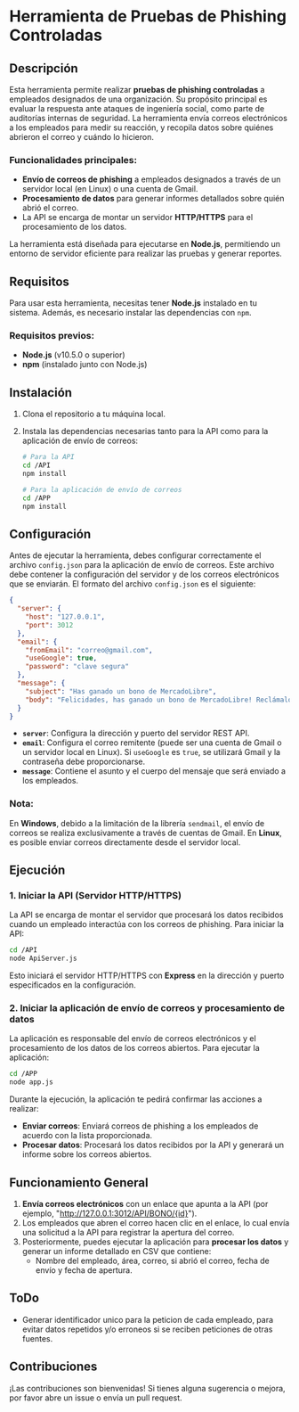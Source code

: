 
# Herramienta de Pruebas de Phishing Controladas

## Descripción

Esta herramienta permite realizar **pruebas de phishing controladas** a empleados designados de una organización. Su propósito principal es evaluar la respuesta ante ataques de ingeniería social, como parte de auditorías internas de seguridad. La herramienta envía correos electrónicos a los empleados para medir su reacción, y recopila datos sobre quiénes abrieron el correo y cuándo lo hicieron.

### Funcionalidades principales:
- **Envío de correos de phishing** a empleados designados a través de un servidor local (en Linux) o una cuenta de Gmail.
- **Procesamiento de datos** para generar informes detallados sobre quién abrió el correo.
- La API se encarga de montar un servidor **HTTP/HTTPS** para el procesamiento de los datos.
  
La herramienta está diseñada para ejecutarse en **Node.js**, permitiendo un entorno de servidor eficiente para realizar las pruebas y generar reportes.

## Requisitos

Para usar esta herramienta, necesitas tener **Node.js** instalado en tu sistema. Además, es necesario instalar las dependencias con `npm`.

### Requisitos previos:
- **Node.js** (v10.5.0 o superior)
- **npm** (instalado junto con Node.js)

## Instalación

1. Clona el repositorio a tu máquina local.
2. Instala las dependencias necesarias tanto para la API como para la aplicación de envío de correos:

   ```bash
   # Para la API
   cd /API
   npm install

   # Para la aplicación de envío de correos
   cd /APP
   npm install
   ```

## Configuración

Antes de ejecutar la herramienta, debes configurar correctamente el archivo `config.json` para la aplicación de envío de correos. Este archivo debe contener la configuración del servidor y de los correos electrónicos que se enviarán. El formato del archivo `config.json` es el siguiente:

```json
{
  "server": {
    "host": "127.0.0.1",
    "port": 3012
  },
  "email": {
    "fromEmail": "correo@gmail.com",
    "useGoogle": true,
    "password": "clave segura"
  },
  "message": {
    "subject": "Has ganado un bono de MercadoLibre",
    "body": "Felicidades, has ganado un bono de MercadoLibre! Reclámalo haciendo clic en el siguiente enlace."
  }
}
```

- **`server`**: Configura la dirección y puerto del servidor REST API.
- **`email`**: Configura el correo remitente (puede ser una cuenta de Gmail o un servidor local en Linux). Si `useGoogle` es `true`, se utilizará Gmail y la contraseña debe proporcionarse.
- **`message`**: Contiene el asunto y el cuerpo del mensaje que será enviado a los empleados.

### Nota:
En **Windows**, debido a la limitación de la librería `sendmail`, el envío de correos se realiza exclusivamente a través de cuentas de Gmail. En **Linux**, es posible enviar correos directamente desde el servidor local.

## Ejecución

### 1. Iniciar la API (Servidor HTTP/HTTPS)

La API se encarga de montar el servidor que procesará los datos recibidos cuando un empleado interactúa con los correos de phishing. Para iniciar la API:

```bash
cd /API
node ApiServer.js
```

Esto iniciará el servidor HTTP/HTTPS con **Express** en la dirección y puerto especificados en la configuración.

### 2. Iniciar la aplicación de envío de correos y procesamiento de datos

La aplicación es responsable del envío de correos electrónicos y el procesamiento de los datos de los correos abiertos. Para ejecutar la aplicación:

```bash
cd /APP
node app.js
```

Durante la ejecución, la aplicación te pedirá confirmar las acciones a realizar:
- **Enviar correos**: Enviará correos de phishing a los empleados de acuerdo con la lista proporcionada.
- **Procesar datos**: Procesará los datos recibidos por la API y generará un informe sobre los correos abiertos.

## Funcionamiento General

1. **Envía correos electrónicos** con un enlace que apunta a la API (por ejemplo, "http://127.0.0.1:3012/API/BONO/{id}").
2. Los empleados que abren el correo hacen clic en el enlace, lo cual envía una solicitud a la API para registrar la apertura del correo.
3. Posteriormente, puedes ejecutar la aplicación para **procesar los datos** y generar un informe detallado en CSV que contiene:
   - Nombre del empleado, área, correo, si abrió el correo, fecha de envío y fecha de apertura.

## ToDo

- Generar identificador unico para la peticion de cada empleado, para evitar datos repetidos y/o erroneos si se reciben peticiones de otras fuentes.

## Contribuciones

¡Las contribuciones son bienvenidas! Si tienes alguna sugerencia o mejora, por favor abre un issue o envía un pull request.